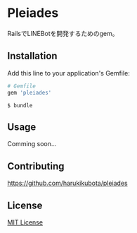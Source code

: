 # Pleiades

RailsでLINEBotを開発するためのgem。

## Installation

Add this line to your application's Gemfile:

```ruby
# Gemfile
gem 'pleiades'
```
    $ bundle

## Usage
Comming soon...

## Contributing

https://github.com/harukikubota/pleiades

## License

[MIT License](https://opensource.org/licenses/MIT)
